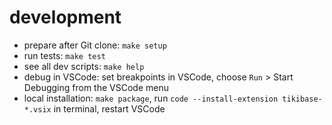 # development

- prepare after Git clone: `make setup`
- run tests: `make test`
- see all dev scripts: `make help`
- debug in VSCode: set breakpoints in VSCode, choose `Run` > Start Debugging
  from the VSCode menu
- local installation: `make package`, run
  `code --install-extension tikibase-*.vsix` in terminal, restart VSCode
